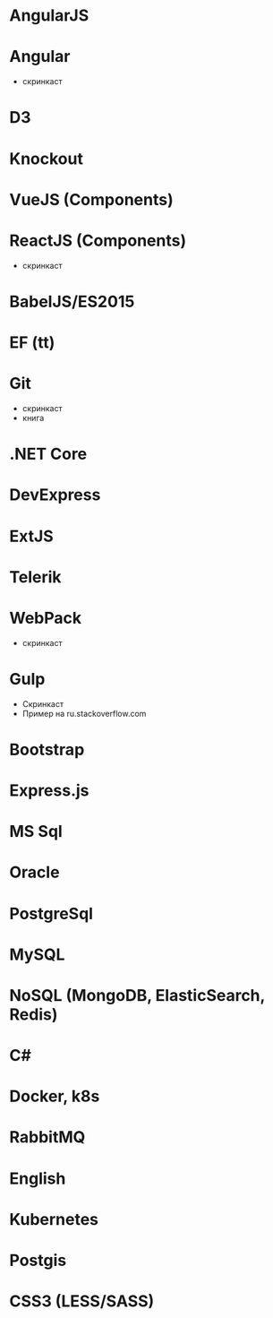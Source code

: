 # AngularJS
# Angular
* скринкаст
# D3
# Knockout
# VueJS (Components)
# ReactJS (Components)
* скринкаст
# BabelJS/ES2015
# EF (tt)
# Git
* скринкаст
* книга
# .NET Core
# DevExpress
# ExtJS
# Telerik
# WebPack
* скринкаст
# Gulp
* Скринкаст
* Пример на ru.stackoverflow.com
# Bootstrap
# Express.js
# MS Sql
# Oracle
# PostgreSql
# MySQL
# NoSQL (MongoDB, ElasticSearch, Redis)
# C#
# Docker, k8s
# RabbitMQ
# English
# Kubernetes
# Postgis
# CSS3 (LESS/SASS)
